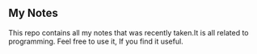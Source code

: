 ## My Notes
This repo contains all my notes that was recently taken.It is all related to programming.
Feel free to use it, If you find it useful.